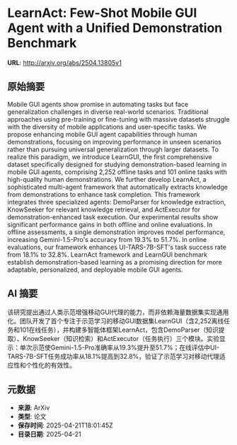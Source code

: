 # LearnAct: Few-Shot Mobile GUI Agent with a Unified Demonstration Benchmark

**URL**: http://arxiv.org/abs/2504.13805v1

## 原始摘要

Mobile GUI agents show promise in automating tasks but face generalization
challenges in diverse real-world scenarios. Traditional approaches using
pre-training or fine-tuning with massive datasets struggle with the diversity
of mobile applications and user-specific tasks. We propose enhancing mobile GUI
agent capabilities through human demonstrations, focusing on improving
performance in unseen scenarios rather than pursuing universal generalization
through larger datasets. To realize this paradigm, we introduce LearnGUI, the
first comprehensive dataset specifically designed for studying
demonstration-based learning in mobile GUI agents, comprising 2,252 offline
tasks and 101 online tasks with high-quality human demonstrations. We further
develop LearnAct, a sophisticated multi-agent framework that automatically
extracts knowledge from demonstrations to enhance task completion. This
framework integrates three specialized agents: DemoParser for knowledge
extraction, KnowSeeker for relevant knowledge retrieval, and ActExecutor for
demonstration-enhanced task execution. Our experimental results show
significant performance gains in both offline and online evaluations. In
offline assessments, a single demonstration improves model performance,
increasing Gemini-1.5-Pro's accuracy from 19.3% to 51.7%. In online
evaluations, our framework enhances UI-TARS-7B-SFT's task success rate from
18.1% to 32.8%. LearnAct framework and LearnGUI benchmark establish
demonstration-based learning as a promising direction for more adaptable,
personalized, and deployable mobile GUI agents.


## AI 摘要

该研究提出通过人类示范增强移动GUI代理的能力，而非依赖海量数据集实现通用化。团队开发了首个专注于示范学习的移动GUI数据集LearnGUI（含2,252离线任务和101在线任务），并构建多智能体框架LearnAct，包含DemoParser（知识提取）、KnowSeeker（知识检索）和ActExecutor（任务执行）三个模块。实验显示：单次示范使Gemini-1.5-Pro准确率从19.3%提升至51.7%；在线评估中UI-TARS-7B-SFT任务成功率从18.1%提高到32.8%，验证了示范学习对移动代理适应性和个性化的有效性。

## 元数据

- **来源**: ArXiv
- **类型**: 论文
- **保存时间**: 2025-04-21T18:01:45Z
- **目录日期**: 2025-04-21
